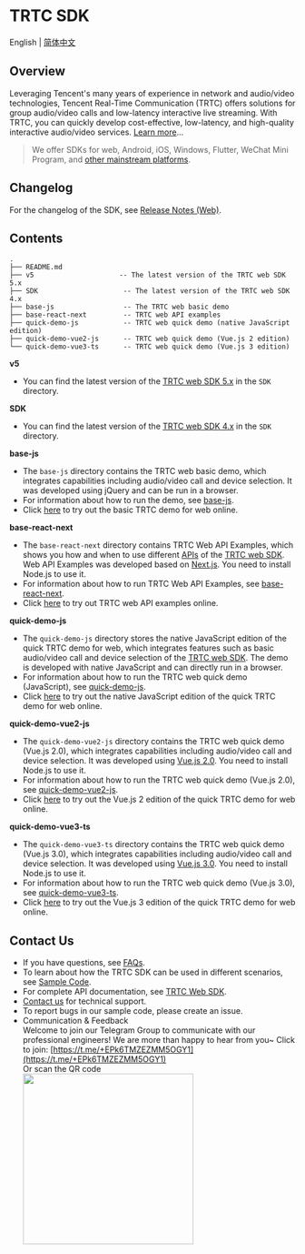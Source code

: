 # TRTC SDK

English | [简体中文](./README-zh_CN.md)

## Overview

Leveraging Tencent's many years of experience in network and audio/video technologies, Tencent Real-Time Communication (TRTC) offers solutions for group audio/video calls and low-latency interactive live streaming. With TRTC, you can quickly develop cost-effective, low-latency, and high-quality interactive audio/video services. [Learn more](https://trtc.io/document)...

> We offer SDKs for web, Android, iOS, Windows, Flutter, WeChat Mini Program, and [other mainstream platforms](https://github.com/LiteAVSDK?q=TRTC_&type=all&sort=).

## Changelog

For the changelog of the SDK, see [Release Notes (Web)](https://intl.cloud.tencent.com/document/product/647/39779).

## Contents

```
.
├── README.md
├── v5                     -- The latest version of the TRTC web SDK 5.x
├── SDK                     -- The latest version of the TRTC web SDK 4.x
├── base-js                 -- The TRTC web basic demo
├── base-react-next         -- TRTC web API examples
├── quick-demo-js           -- TRTC web quick demo (native JavaScript edition)
├── quick-demo-vue2-js      -- TRTC web quick demo (Vue.js 2 edition)
└── quick-demo-vue3-ts      -- TRTC web quick demo (Vue.js 3 edition)
```

**v5**

- You can find the latest version of the [TRTC web SDK 5.x](https://www.npmjs.com/package/trtc-sdk-v5) in the `SDK` directory.

**SDK**

- You can find the latest version of the [TRTC web SDK 4.x](https://www.npmjs.com/package/trtc-js-sdk) in the `SDK` directory.

**base-js**

- The `base-js` directory contains the TRTC web basic demo, which integrates capabilities including audio/video call and device selection. It was developed using jQuery and can be run in a browser.
- For information about how to run the demo, see [base-js](https://github.com/LiteAVSDK/TRTC_Web/tree/main/base-js).
- Click [here](https://web.sdk.qcloud.com/trtc/webrtc/demo/latest/official-demo/index.html) to try out the basic TRTC demo for web online.

**base-react-next**

- The `base-react-next` directory contains TRTC Web API Examples, which shows you how and when to use different [APIs](https://web.sdk.qcloud.com/trtc/webrtc/doc/en/Client.html) of the [TRTC web SDK](https://www.npmjs.com/package/trtc-js-sdk). Web API Examples was developed based on [Next.js](https://www.nextjs.cn/). You need to install Node.js to use it.
- For information about how to run TRTC Web API Examples, see [base-react-next](https://github.com/LiteAVSDK/TRTC_Web/tree/main/base-react-next).
- Click [here](https://web.sdk.qcloud.com/trtc/webrtc/demo/api-sample/basic-rtc.html?lang=en) to try out TRTC web API examples online.

**quick-demo-js**

- The `quick-demo-js` directory stores the native JavaScript edition of the quick TRTC demo for web, which integrates features such as basic audio/video call and device selection of the [TRTC web SDK](https://www.npmjs.com/package/trtc-js-sdk). The demo is developed with native JavaScript and can directly run in a browser.
- For information about how to run the TRTC web quick demo (JavaScript), see [quick-demo-js](https://github.com/LiteAVSDK/TRTC_Web/tree/main/quick-demo-js).
- Click [here](https://web.sdk.qcloud.com/trtc/webrtc/demo/quick-demo-js/index.html) to try out the native JavaScript edition of the quick TRTC demo for web online.

**quick-demo-vue2-js**

- The `quick-demo-vue2-js` directory contains the TRTC web quick demo (Vue.js 2.0), which integrates capabilities including audio/video call and device selection. It was developed using [Vue.js 2.0](https://v2.vuejs.org/). You need to install Node.js to use it.
- For information about how to run the TRTC web quick demo (Vue.js 2.0), see [quick-demo-vue2-js](https://github.com/LiteAVSDK/TRTC_Web/tree/main/quick-demo-vue2-js).
- Click [here](https://web.sdk.qcloud.com/trtc/webrtc/demo/quick-demo-vue2-js/index.html) to try out the Vue.js 2 edition of the quick TRTC demo for web online.

**quick-demo-vue3-ts**

- The `quick-demo-vue3-ts` directory contains the TRTC web quick demo (Vue.js 3.0), which integrates capabilities including audio/video call and device selection. It was developed using [Vue.js 3.0](https://vuejs.org/). You need to install Node.js to use it.
- For information about how to run the TRTC web quick demo (Vue.js 3.0), see [quick-demo-vue3-ts](https://github.com/LiteAVSDK/TRTC_Web/tree/main/quick-demo-vue3-ts).
- Click [here](https://web.sdk.qcloud.com/trtc/webrtc/demo/quick-demo-vue3-ts/index.html) to try out the Vue.js 3 edition of the quick TRTC demo for web online.


## Contact Us

- If you have questions, see [FAQs](https://cloud.tencent.com/document/product/647/43018).
- To learn about how the TRTC SDK can be used in different scenarios, see [Sample Code](https://intl.cloud.tencent.com/document/product/647/42963).
- For complete API documentation, see [TRTC Web SDK](https://web.sdk.qcloud.com/trtc/webrtc/doc/en/index.html).
- [Contact us](https://intl.cloud.tencent.com/contact-us) for technical support.
- To report bugs in our sample code, please create an issue.
- Communication & Feedback   
Welcome to join our Telegram Group to communicate with our professional engineers! We are more than happy to hear from you~
Click to join: [https://t.me/+EPk6TMZEZMM5OGY1](https://t.me/+EPk6TMZEZMM5OGY1)   
Or scan the QR code   
  <img src="https://qcloudimg.tencent-cloud.cn/raw/79cbfd13877704ff6e17f30de09002dd.jpg" width="300px">    
